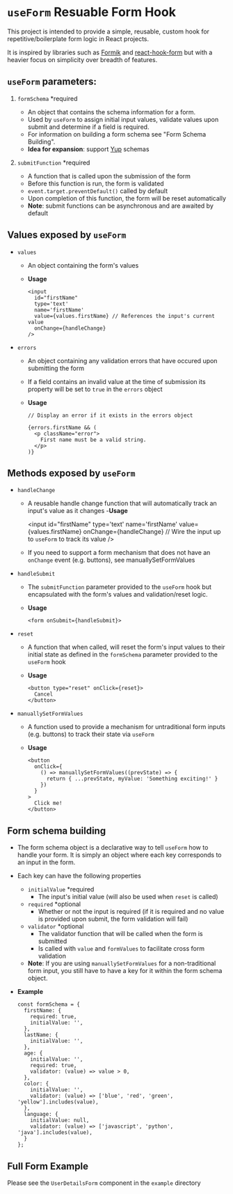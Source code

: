 # `useForm` Resuable Form Hook

This project is intended to provide a simple, reusable, custom hook for repetitive/boilerplate form logic in React projects.

It is inspired by libraries such as [Formik](https://www.npmjs.com/package/formik) and [react-hook-form](https://www.npmjs.com/package/react-hook-form) but with a heavier focus on simplicity over breadth of features.

## `useForm` parameters:

1. `formSchema` \*required
   - An object that contains the schema information for a form.
   - Used by `useForm` to assign initial input values, validate values upon submit and determine if a field is required.
   - For information on building a form schema see "Form Schema Building".
   - **Idea for expansion**: support [Yup](https://www.npmjs.com/package/yup) schemas


2. `submitFunction` \*required
   - A function that is called upon the submission of the form
   - Before this function is run, the form is validated
   - `event.target.preventDefault()` called by default
   - Upon completion of this function, the form will be reset automatically
   - **Note**: submit functions can be asynchronous and are awaited by default

## Values exposed by `useForm`

- `values`
  - An object containing the form's values
  - **Usage**

        <input
          id="firstName"
          type='text'
          name='firstName'
          value={values.firstName} // References the input's current value
          onChange={handleChange}
        />

- `errors`
  - An object containing any validation errors that have occured upon submitting the form
  - If a field contains an invalid value at the time of submission its property will be set to `true` in the `errors` object
  - **Usage**

        // Display an error if it exists in the errors object
        
        {errors.firstName && (
          <p className="error">
            First name must be a valid string.
          </p>
        )}

## Methods exposed by `useForm`

- `handleChange`
  - A reusable handle change function that will automatically track an input's value as it changes -**Usage**

      <input
        id="firstName"
        type='text'
        name='firstName'
        value={values.firstName}
        onChange={handleChange} // Wire the input up to `useForm` to track its value
      />

  - If you need to support a form mechanism that does not have an `onChange` event (e.g. buttons), see manuallySetFormValues
  
- `handleSubmit`
  
  - The `submitFunction` parameter provided to the `useForm` hook but encapsulated with the form's values and validation/reset logic. 
  - **Usage**
      
        <form onSubmit={handleSubmit}>

- `reset`
  - A function that when called, will reset the form's input values to their initial state as defined in the `formSchema` parameter provided to the `useForm` hook 
  
  - **Usage**

        <button type="reset" onClick={reset}>
          Cancel
        </button>

- `manuallySetFormValues`
  - A function used to provide a mechanism for untraditional form inputs (e.g. buttons) to track their state via `useForm`
  - **Usage**

        <button
          onClick={
            () => manuallySetFormValues((prevState) => {
              return { ...prevState, myValue: 'Something exciting!' }
            })
          } 
        >
          Click me!
        </button>

## Form schema building

- The form schema object is a declarative way to tell `useForm` how to handle your form. It is simply an object where each key corresponds to an input in the form.

- Each key can have the following properties
  - `initialValue` \*required
    - The input's initial value (will also be used when `reset` is called)
  - `required` \*optional
    - Whether or not the input is required (if it is required and no value is provided upon submit, the form validation will fail)
  - `validator` \*optional
    - The validator function that will be called when the form is submitted
    - Is called with `value` and `formValues` to facilitate cross form validation
  - **Note**: If you are using `manuallySetFormValues` for a non-traditional form input, you still have to have a key for it within the form schema object.

- **Example**

      const formSchema = {
        firstName: {
          required: true,
          initialValue: '',
        },
        lastName: {
          initialValue: '',
        },
        age: {
          initialValue: '',
          required: true,
          validator: (value) => value > 0,
        },
        color: {
          initialValue: '',
          validator: (value) => ['blue', 'red', 'green', 'yellow'].includes(value),
        },
        language: {
          initialValue: null,
          validator: (value) => ['javascript', 'python', 'java'].includes(value),
        }
      };

## Full Form Example
Please see the `UserDetailsForm` component in the `example` directory

